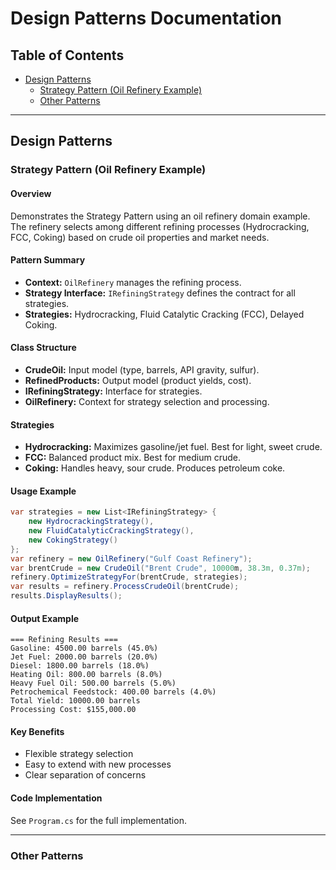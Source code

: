 # Design Patterns Documentation

## Table of Contents
- [Design Patterns](#design-patterns)
  - [Strategy Pattern (Oil Refinery Example)](#strategy-pattern-oil-refinery-example)
  - [Other Patterns](#other-patterns)

---

## Design Patterns

### Strategy Pattern (Oil Refinery Example)

#### Overview
Demonstrates the Strategy Pattern using an oil refinery domain example. The refinery selects among different refining processes (Hydrocracking, FCC, Coking) based on crude oil properties and market needs.

#### Pattern Summary
- **Context:** `OilRefinery` manages the refining process.
- **Strategy Interface:** `IRefiningStrategy` defines the contract for all strategies.
- **Strategies:** Hydrocracking, Fluid Catalytic Cracking (FCC), Delayed Coking.

#### Class Structure
- **CrudeOil:** Input model (type, barrels, API gravity, sulfur).
- **RefinedProducts:** Output model (product yields, cost).
- **IRefiningStrategy:** Interface for strategies.
- **OilRefinery:** Context for strategy selection and processing.

#### Strategies
- **Hydrocracking:** Maximizes gasoline/jet fuel. Best for light, sweet crude.
- **FCC:** Balanced product mix. Best for medium crude.
- **Coking:** Handles heavy, sour crude. Produces petroleum coke.

#### Usage Example

```csharp
var strategies = new List<IRefiningStrategy> {
    new HydrocrackingStrategy(),
    new FluidCatalyticCrackingStrategy(),
    new CokingStrategy()
};
var refinery = new OilRefinery("Gulf Coast Refinery");
var brentCrude = new CrudeOil("Brent Crude", 10000m, 38.3m, 0.37m);
refinery.OptimizeStrategyFor(brentCrude, strategies);
var results = refinery.ProcessCrudeOil(brentCrude);
results.DisplayResults();
```

#### Output Example

```
=== Refining Results ===
Gasoline: 4500.00 barrels (45.0%)
Jet Fuel: 2000.00 barrels (20.0%)
Diesel: 1800.00 barrels (18.0%)
Heating Oil: 800.00 barrels (8.0%)
Heavy Fuel Oil: 500.00 barrels (5.0%)
Petrochemical Feedstock: 400.00 barrels (4.0%)
Total Yield: 10000.00 barrels
Processing Cost: $155,000.00
```

#### Key Benefits
- Flexible strategy selection
- Easy to extend with new processes
- Clear separation of concerns

#### Code Implementation
See `Program.cs` for the full implementation.

---

### Other Patterns

